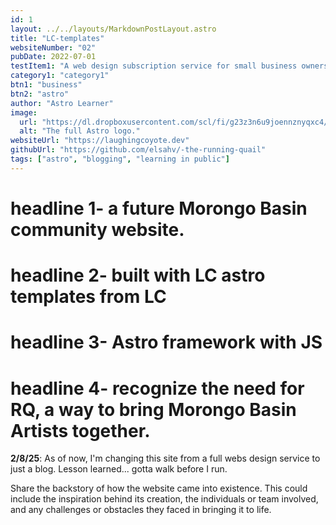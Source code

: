 ```yaml
---
id: 1
layout: ../../layouts/MarkdownPostLayout.astro
title: "LC-templates"
websiteNumber: "02"
pubDate: 2022-07-01
testItem1: "A web design subscription service for small business owners and creatives- focuses on landing pages and content"
category1: "category1"
btn1: "business"
btn2: "astro"
author: "Astro Learner"
image:
  url: "https://dl.dropboxusercontent.com/scl/fi/g23z3n6u9joennznyqxc4/lc-9-20-24.png?rlkey=q75joo6od6ixkfoxr9q57kfkb&st=cfnmoz5g&dl=0"
  alt: "The full Astro logo."
websiteUrl: "https://laughingcoyote.dev"
githubUrl: "https://github.com/elsahv/-the-running-quail"
tags: ["astro", "blogging", "learning in public"]
---
```


# **headline 1-** a future Morongo Basin community website.

# **headline 2-** built with LC astro templates from LC

# **headline 3-** Astro framework with JS

# **headline 4-** recognize the need for RQ, a way to bring Morongo Basin Artists together.

**2/8/25**: As of now, I'm changing this site from a full webs design service to just a blog. Lesson learned... gotta walk before I run.

Share the backstory of how the website came into existence. This could include the inspiration behind its creation, the individuals or team involved, and any challenges or obstacles they faced in bringing it to life.
<br><br>
